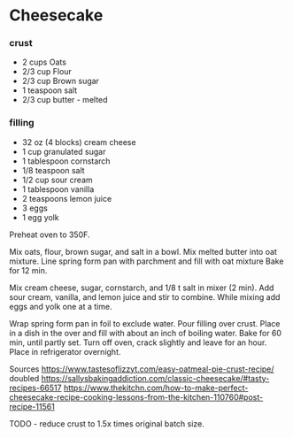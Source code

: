 # Cheesecake

### crust
- 2 cups Oats
- 2/3 cup Flour
- 2/3 cup Brown sugar
- 1 teaspoon salt
- 2/3 cup butter - melted
### filling
- 32 oz (4 blocks) cream cheese
- 1 cup granulated sugar
- 1 tablespoon cornstarch
- 1/8 teaspoon salt
- 1/2 cup sour cream
- 1 tablespoon vanilla
- 2 teaspoons lemon juice
- 3 eggs
- 1 egg yolk

Preheat oven to 350F.

Mix oats, flour, brown sugar, and salt in a bowl. 
Mix melted butter into oat mixture.
Line spring form pan with parchment and fill with oat mixture
Bake for 12 min.

Mix cream cheese, sugar, cornstarch, and 1/8 t salt in mixer (2 min).
Add sour cream, vanilla, and lemon juice and stir to combine.
While mixing add eggs and yolk one at a time.

Wrap spring form pan in foil to exclude water.
Pour filling over crust.
Place in a dish in the over and fill with about an inch of boiling water.
Bake for 60 min, until partly set.
Turn off oven, crack slightly and leave for an hour.
Place in refrigerator overnight.

Sources
https://www.tastesoflizzyt.com/easy-oatmeal-pie-crust-recipe/ doubled
https://sallysbakingaddiction.com/classic-cheesecake/#tasty-recipes-66517
https://www.thekitchn.com/how-to-make-perfect-cheesecake-recipe-cooking-lessons-from-the-kitchen-110760#post-recipe-11561

TODO - reduce crust to 1.5x times original batch size.
